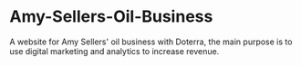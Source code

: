 # Amy-Sellers-Oil-Business
A website for Amy Sellers' oil business with Doterra, the main purpose is to use digital marketing and analytics to increase revenue.
